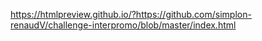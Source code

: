 https://htmlpreview.github.io/?https://github.com/simplon-renaudV/challenge-interpromo/blob/master/index.html
